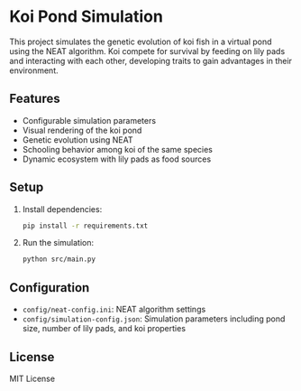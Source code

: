 # Koi Pond Simulation

This project simulates the genetic evolution of koi fish in a virtual pond using the NEAT algorithm. Koi compete for survival by feeding on lily pads and interacting with each other, developing traits to gain advantages in their environment.

## Features

- Configurable simulation parameters
- Visual rendering of the koi pond
- Genetic evolution using NEAT
- Schooling behavior among koi of the same species
- Dynamic ecosystem with lily pads as food sources

## Setup

1. Install dependencies:
   ```bash
   pip install -r requirements.txt
   ```

2. Run the simulation:
   ```bash
   python src/main.py
   ```

## Configuration

- `config/neat-config.ini`: NEAT algorithm settings
- `config/simulation-config.json`: Simulation parameters including pond size, number of lily pads, and koi properties

## License

MIT License
